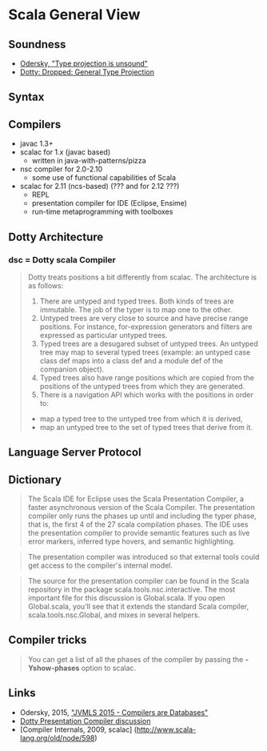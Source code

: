 # Scala General View

## Soundness
- [Odersky, "Type projection is unsound"](https://github.com/lampepfl/dotty/issues/1050)
- [Dotty: Dropped: General Type Projection](http://dotty.epfl.ch/docs/reference/dropped/type-projection.html)

## Syntax

## Compilers
- javac 1.3+
- scalac for 1.x (javac based)
  - written in java-with-patterns/pizza
- nsc compiler for 2.0-2.10
  - some use of functional capabilities of Scala
- scalac for 2.11 (ncs-based) (??? and for 2.12 ???)
  - REPL
  - presentation compiler for IDE (Eclipse, Ensime)
  - run-time metaprogramming with toolboxes

## Dotty Architecture

### dsc = Dotty scala Compiler

> Dotty treats positions a bit differently from scalac. The architecture is as follows:
> 1. There are untyped and typed trees. Both kinds of trees are immutable. The job of the typer is to map one to the other.
> 2. Untyped trees are very close to source and have precise range positions. For instance, for-expression generators and filters are expressed as particular untyped trees.
> 3. Typed trees are a desugared subset of untyped trees. An untyped tree may map to several typed trees (example: an untyped case class def maps into a class def and a module def of the companion object).
> 4. Typed trees also have range positions which are copied from the positions of the untyped trees from which they are generated.
> 5. There is a navigation API which works with the positions in order to:
>   - map a typed tree to the untyped tree from which it is derived,
>   - map an untyped tree to the set of typed trees that derive from it.

## Language Server Protocol

## Dictionary
> The Scala IDE for Eclipse uses the Scala Presentation Compiler, a faster asynchronous version of the Scala Compiler. The presentation 
> compiler only runs the phases up until and including the typer phase, that is, the first 4 of the 27 scala compilation phases. The IDE 
> uses the presentation compiler to provide semantic features such as live error markers, inferred type hovers, and semantic highlighting. 

> The presentation compiler was introduced so that external tools could get access to the compiler's internal model.

> The source for the presentation compiler can be found in the Scala repository in the package scala.tools.nsc.interactive. The most 
> important file for this discussion is Global.scala. If you open Global.scala, you'll see that it extends the standard Scala compiler, 
> scala.tools.nsc.Global, and mixes in several helpers.

## Compiler tricks
> You can get a list of all the phases of the compiler by passing the **-Yshow-phases** option to scalac.

## Links
- Odersky, 2015, ["JVMLS 2015 - Compilers are Databases"](https://www.youtube.com/watch?v=WxyyJyB_Ssc)
- [Dotty Presentation Compiler discussion](https://github.com/lampepfl/dotty/issues/1523)
- [Compiler Internals, 2009, scalac] (http://www.scala-lang.org/old/node/598)
